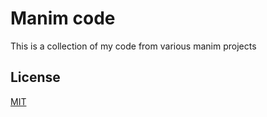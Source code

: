 # Manim code

This is a collection of my code from various manim projects


## License
[MIT](https://choosealicense.com/licenses/mit/)